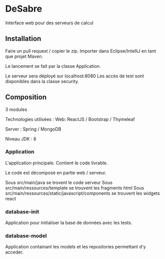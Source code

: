 # DeSabre
Interface web pour des serveurs de calcul

## Installation

Faire un pull request / copier le zip. 
Importer dans Eclipse/IntelliJ en tant que projet Maven. 

Le lancement se fait par la classe Application.

Le serveur sera déployé sur localhost:8080
Les accès de test sont disponibles dans la classe security. 


## Composition 
3 modules 

Technologies utilisées : 
Web: 
ReactJS / Bootstrap / Thymeleaf

Server : 
Spring / MongoDB 

Niveau JDK : 8 



### Application 

L'application principale. Contient le code livrable. 

Le code est décomposé en partie web / serveur. 

Sous src/main/java se trovent le code serveur
Sous src/main/ressources/template  se trouvent les fragments html
Sous src/main/ressources/static/javascript/components se trouvent les widgets react


### database-init

Application pour initialiser la base de données avec les tests.

### database-model

Application containant les models et les repositories permettant d'y acceder.

